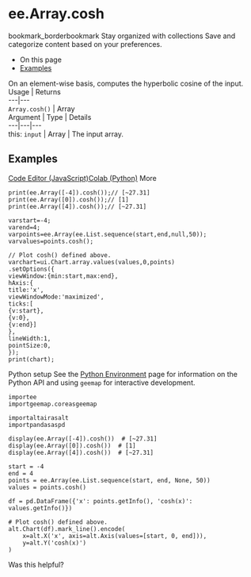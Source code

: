  
#  ee.Array.cosh
bookmark_borderbookmark Stay organized with collections  Save and categorize content based on your preferences.
  * On this page
  * [Examples](https://developers.google.com/earth-engine/apidocs/ee-array-cosh#examples)


On an element-wise basis, computes the hyperbolic cosine of the input.
Usage | Returns  
---|---  
`Array.cosh()` | Array  
Argument | Type | Details  
---|---|---  
this: `input` | Array | The input array.  
## Examples
[Code Editor (JavaScript)](https://developers.google.com/earth-engine/apidocs/ee-array-cosh#code-editor-javascript-sample)[Colab (Python)](https://developers.google.com/earth-engine/apidocs/ee-array-cosh#colab-python-sample) More
```
print(ee.Array([-4]).cosh());// [~27.31]
print(ee.Array([0]).cosh());// [1]
print(ee.Array([4]).cosh());// [~27.31]

varstart=-4;
varend=4;
varpoints=ee.Array(ee.List.sequence(start,end,null,50));
varvalues=points.cosh();

// Plot cosh() defined above.
varchart=ui.Chart.array.values(values,0,points)
.setOptions({
viewWindow:{min:start,max:end},
hAxis:{
title:'x',
viewWindowMode:'maximized',
ticks:[
{v:start},
{v:0},
{v:end}]
},
lineWidth:1,
pointSize:0,
});
print(chart);
```
Python setup
See the [ Python Environment](https://developers.google.com/earth-engine/guides/python_install) page for information on the Python API and using `geemap` for interactive development.
```
importee
importgeemap.coreasgeemap
```
```
importaltairasalt
importpandasaspd

display(ee.Array([-4]).cosh())  # [~27.31]
display(ee.Array([0]).cosh())  # [1]
display(ee.Array([4]).cosh())  # [~27.31]

start = -4
end = 4
points = ee.Array(ee.List.sequence(start, end, None, 50))
values = points.cosh()

df = pd.DataFrame({'x': points.getInfo(), 'cosh(x)': values.getInfo()})

# Plot cosh() defined above.
alt.Chart(df).mark_line().encode(
    x=alt.X('x', axis=alt.Axis(values=[start, 0, end])),
    y=alt.Y('cosh(x)')
)
```

Was this helpful?
